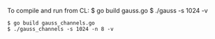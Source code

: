 To compile and run from CL:
    $ go build gauss.go
    $ ./gauss -s 1024 -v


    $ go build gauss_channels.go
    $ ./gauss_channels -s 1024 -n 8 -v